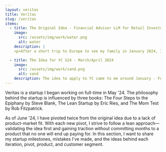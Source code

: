 ```yaml
---
layout: veritas
title: Veritas
slug: /veritas
items:
  - title: The Original Idea - Financial Advisor LLM for Retail Investors - February 2024
    image:
      src: /assets/img/work/water.png
      alt: water
    description: |
    <p>After a short trip to Europe to see my family in January 2024, I came back to Austin thinking about the future of domain knowledge LLMs. At a very early stage of Veritas (back then Pulse), I concluded that general-purpose LLMs were not great at answering domain-specific questions and accessing niche information online. In my view, the future lay in fine-tuning/retraining on data from specific tasks, rather than on scraped data from all over the Internet. Since I was mainly interested in Quant Finance, I started testing open-source models to see how they'd answer questions on portfolio allocation, stochastic modeling, finance/economic theories, trading considerations, and more.</p> As expected, the results were too generic and lacked good references. My initial idea was to build an AI financial advisor by simply taking an open-source LLM and fine-tuning it using relevant websites, books, forums, and articles. I started by using Alpaca LoRA 4-bit and quickly noticed some performance issues and hallucinations when using the 7B model. Using LoRA outside of Alpaca seemed like a lot of friction back then. Alpaca was not as good as GPT-4 or Mistral's large model. I met someone who recommended using RAG (Retrieval Augmented Generation) with AnythingLLM to quickly eliminate any product risk. AnythingLLM is a nice UI where a user can emulate a domain-specific database by uploading PDFs, text files, etc., which the model of your choice will refer to in the answers. Now that the product risk had been removed, the billion-dollar question was if there was a market for it...

  - title: The Idea for YC S24 - March/April 2024
    image:
      src: /assets/img/work/sand.png
      alt: sand
    description: The idea to apply to YC came to me around January - February 2024, and luckily, I had plenty of time to prepare before the deadline. Knowing how tough startups can be 90% of the time, I was determined to first find the right cofounder. Like any founder, I tapped into my network first, but the problem was that I had changed cities too many times and didn't know any solid technical people in Austin. Although there are cases when entrepreneurs build long-lasting relationships over Zoom, I thought this option would not work for me. According to Chris Voss, you miss out on a strong emotional connection when you're not meeting people in person. For a startup where success is 99% defined by founders' determination and sheer power of will, not hanging out with one another seemed like a deal breaker to me. "Wait, there are friends you have relationships with? Doesn't matter if you work online or offline. Ask them first!" Most of my friends have legal constraints put on them by the government. The U.S. and the U.K. have some of the most absurd career limitations when it comes to visas and residence permits. Among "free" friends, I found no success either because the risk of starting something without PMF was too high for them. I didn't give up and registered on the YC co-founder matching platform, starting to "date" potential co-founders here in Austin. Soon after, I found a solid technical person, and we began working together. We brainstormed different ideas, read case studies, shared insights into LLMs, and tried to focus on defining that "acute and frequent" problem. One thing I wish I had understood better was the extreme focus on product-market fit. Coding and engineering are not the bottleneck anymore, and hence the product risk in the post-ChatGPT era is much lower than the market risk. We perhaps got too excited about the product aspect. Among many case studies, I remember reading about [Truebill's story](https://www.news.aakashg.com/p/rocket-plus-truebill), thinking that their idea was genius and simple—cancel useless subscriptions and/or negotiate new rates. I got super inspired by this and immediately suggested we build Truebill for financial products. Asset managers charge investors a monthly "subscription" for investing in their product, also known as a management fee. The idea was to look into your portfolio (multiple investment accounts), analyze how much you're paying for an ETF/Mutual Fund, and recommend the most similar product at a lower cost. Our prototype collected your investment data through Excel/Plaid and provided an actionable report showing if you're overpaying for a given category. Think of the S&P 500 index; the most liquid S&P 500 ETF is SPY, which charges you 0.09%. There is an alternative four times cheaper—SPLG, a tracking index ETF by State Street that charges 0.02%. Both ETFs perform the exact same function, and even though SPLG is less liquid, it shouldn't matter if you're investing long-term. Thus, there is a clear, cost-effective solution to your problem.
---
```


<p>
Veritas is a startup I began working on full-time in May '24. The philosophy behind the startup is influenced by three books: The Four Steps to the Epiphany by Steve Blank, The Lean Startup by Eric Ries, and The Mom Test by Rob Fitzpatrick.
</p>

<p>
As of June '24, I have pivoted twice from the original idea due to a lack of product-market fit. With each new pivot, I strive to follow a lean approach—validating the idea first and gaining traction without committing months to a product that no one will end up paying for. In this section, I want to share my startup milestones, mistakes I've made, and the ideas behind each iteration, pivot, product, and customer segment.
</p>
